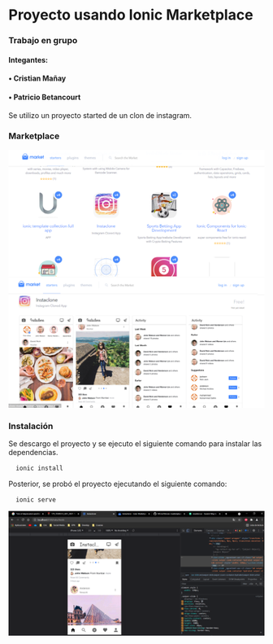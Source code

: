 
# Proyecto usando Ionic Marketplace

### Trabajo en grupo

#### Integantes:
#### • Cristian Mañay
#### • Patricio Betancourt

Se utilizo un proyecto started de un clon de instagram.



### Marketplace

![image](https://github.com/MCris29/ionic-marketplace-instagram-clon/blob/master/images/marketplace.png)
![image](https://github.com/MCris29/ionic-marketplace-instagram-clon/blob/master/images/instaclon.png)

### Instalación

Se descargo el proyecto y se ejecuto el siguiente comando para instalar las dependencias.

```bash
  ionic install
```
Posterior, se probó el proyecto ejecutando el siguiente comando:

```bash
  ionic serve
```

![image](https://github.com/MCris29/ionic-marketplace-instagram-clon/blob/master/images/ionicserve.png)
